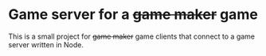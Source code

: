 # Game server for a ~~game maker~~ game

This is a small project for ~~game maker~~ game clients that connect to a game
server written in Node.

